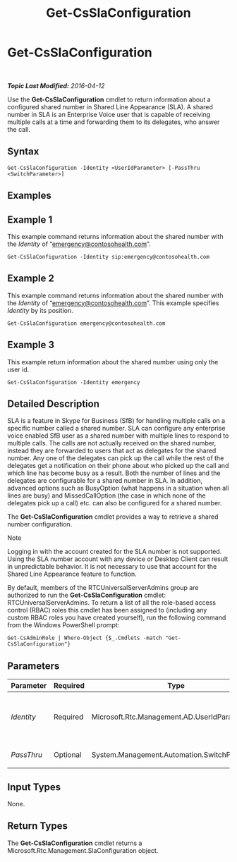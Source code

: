 ﻿---
title: Get-CsSlaConfiguration
TOCTitle: Get-CsSlaConfiguration
ms:assetid: be900441-7e54-4213-b4fb-9398b8219e97
ms:mtpsurl: https://technet.microsoft.com/en-us/library/Mt703200(v=OCS.15)
ms:contentKeyID: 72808512
ms.date: 04/12/2016
mtps_version: v=OCS.15
---

<div data-xmlns="http://www.w3.org/1999/xhtml">

<div class="topic" data-xmlns="http://www.w3.org/1999/xhtml" data-msxsl="urn:schemas-microsoft-com:xslt" data-cs="http://msdn.microsoft.com/en-us/">

<div data-asp="http://msdn2.microsoft.com/asp">

# Get-CsSlaConfiguration

</div>

<div id="mainSection">

<div id="mainBody">

<span> </span>

_**Topic Last Modified:** 2016-04-12_

Use the **Get-CsSlaConfiguration** cmdlet to return information about a configured shared number in Shared Line Appearance (SLA). A shared number in SLA is an Enterprise Voice user that is capable of receiving multiple calls at a time and forwarding them to its delegates, who answer the call.

<div>

## Syntax

    Get-CsSlaConfiguration -Identity <UserIdParameter> [-PassThru <SwitchParameter>]

</div>

<span id="Examples"></span>

<div>

## Examples

<div>

## Example 1

This example command returns information about the shared number with the *Identity* of “emergency@contosohealth.com”.

    Get-CsSlaConfiguration -Identity sip:emergency@contosohealth.com

</div>

<div>

## Example 2

This example command returns information about the shared number with the *Identity* of “emergency@contosohealth.com”. This example specifies *Identity* by its position.

    Get-CsSlaConfiguration emergency@contosohealth.com

</div>

<div>

## Example 3

This example return information about the shared number using only the user id.

    Get-CsSlaConfiguration -Identity emergency

</div>

</div>

<span id="DetailedDescription"></span>

<div>

## Detailed Description

SLA is a feature in Skype for Business (SfB) for handling multiple calls on a specific number called a shared number. SLA can configure any enterprise voice enabled SfB user as a shared number with multiple lines to respond to multiple calls. The calls are not actually received on the shared number, instead they are forwarded to users that act as delegates for the shared number. Any one of the delegates can pick up the call while the rest of the delegates get a notification on their phone about who picked up the call and which line has become busy as a result. Both the number of lines and the delegates are configurable for a shared number in SLA. In addition, advanced options such as BusyOption (what happens in a situation when all lines are busy) and MissedCallOption (the case in which none of the delegates pick up a call) etc. can also be configured for a shared number.

The **Get-CsSlaConfiguration** cmdlet provides a way to retrieve a shared number configuration.

<div>


> [!NOTE]
> Logging in with the account created for the SLA number is not supported. Using the SLA number account with any device or Desktop Client can result in unpredictable behavior. It is not necessary to use that account for the Shared Line Appearance feature to function.



</div>

By default, members of the RTCUniversalServerAdmins group are authorized to run the **Get-CsSlaConfiguration** cmdlet: RTCUniversalServerAdmins. To return a list of all the role-based access control (RBAC) roles this cmdlet has been assigned to (including any custom RBAC roles you have created yourself), run the following command from the Windows PowerShell prompt:

    Get-CsAdminRole | Where-Object {$_.Cmdlets -match "Get-CsSlaConfiguration"}

</div>

<div>

## Parameters


<table>
<colgroup>
<col style="width: 25%" />
<col style="width: 25%" />
<col style="width: 25%" />
<col style="width: 25%" />
</colgroup>
<thead>
<tr class="header">
<th>Parameter</th>
<th>Required</th>
<th>Type</th>
<th>Description</th>
</tr>
</thead>
<tbody>
<tr class="odd">
<td><p><em>Identity</em></p></td>
<td><p>Required</p></td>
<td><p>Microsoft.Rtc.Management.AD.UserIdParameter</p></td>
<td><p>Indicates the identity of the Enterprise Voice user whose shared number information will be retrieved.</p>
<p>UNRESOLVED_TOKENBLOCK_VAL(PS_PD_User_Updated_Specification)</p></td>
</tr>
<tr class="even">
<td><p><em>PassThru</em></p></td>
<td><p>Optional</p></td>
<td><p>System.Management.Automation.SwitchParameter</p></td>
<td><p>UNRESOLVED_TOKEN_VAL(PS_PD_Passthru_Generic_CurrentObjects)</p></td>
</tr>
</tbody>
</table>


</div>

<span id="InputTypes"></span>

<div>

## Input Types

None.

</div>

<span id="ReturnTypes"></span>

<div>

## Return Types

The **Get-CsSlaConfiguration** cmdlet returns a Microsoft.Rtc.Management.SlaConfiguration object.

</div>

</div>

<span> </span>

</div>

</div>

</div>

